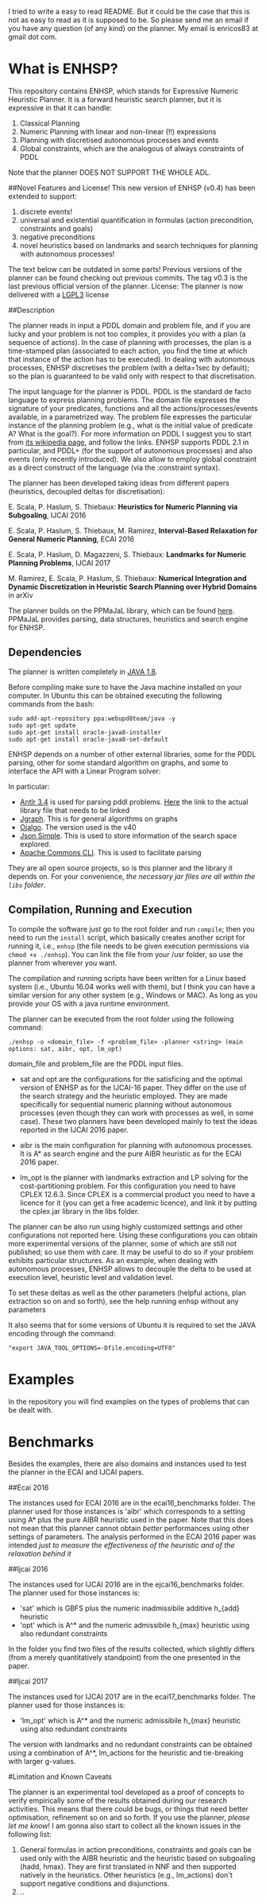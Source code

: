 I tried to write a easy to read README. But it could be the case that this is not as easy to read as it is supposed to be. So please send me an email if you have any question (of any kind) on the planner. My email is enricos83 at gmail dot com.

# What is ENHSP?

This repository contains ENHSP, which stands for Expressive Numeric Heuristic Planner. It is a forward heuristic search planner, but it is expressive in that it can handle:

1. Classical Planning
2. Numeric Planning with linear and non-linear (!!) expressions
3. Planning with discretised autonomous processes and events
4. Global constraints, which are the analogous of always constraints of PDDL 

Note that the planner DOES NOT SUPPORT THE WHOLE ADL.

##Novel Features and License!
This new version of ENHSP (v0.4) has been extended to support:
1. discrete events!
2. universal and existential quantification in formulas (action precondition, constraints and goals)
3. negative preconditions
4. novel heuristics based on landmarks and search techniques for planning with autonomous processes! 

The text below can be outdated in some parts! Previous versions of the planner can be found checking out previous commits. The tag v0.3 is the last previous official version of the planner.
License: The planner is now delivered with a [LGPL3](https://www.gnu.org/licenses/lgpl-3.0.en.html) license

##Description

The planner reads in input a PDDL domain and problem file, and if you are lucky and your problem is not too complex, it provides you with a plan (a sequence of actions). In the case of planning with processes, the plan is a time-stamped plan (associated to each action, you find the time at which that instance of the action has to be executed). In dealing with autonomous processes, ENHSP discretises the problem (with a delta=1sec by default); so the plan is guaranteed to be valid only with respect to that discretisation.

The input language for the planner is PDDL. PDDL is the standard de facto language to express planning problems. The domain file expresses the signature of your predicates, functions and all the actions/processes/events available, in a parametrized way. The problem file expresses the particular instance of the planning problem (e.g., what is the initial value of predicate A? What is the goal?). For more information on PDDL I suggest you to start from [its wikipedia page](https://en.wikipedia.org/wiki/Planning_Domain_Definition_Language#cite_note-opt-15), and follow the links. ENHSP supports PDDL 2.1 in particular, and PDDL+ (for the support of autonomous processes) and also events (only recently introduced). We also allow to employ global constraint as a direct construct of the language (via the :constraint syntax).

The planner has been developed taking ideas from different papers (heuristics, decoupled deltas for discretisation): 

E. Scala, P. Haslum, S. Thiebaux: **Heuristics for Numeric Planning via Subgoaling**, IJCAI 2016

E. Scala, P. Haslum, S. Thiebaux, M. Ramirez, **Interval-Based Relaxation for General Numeric Planning**, ECAI 2016

E. Scala, P. Haslum, D. Magazzeni, S. Thiebaux: **Landmarks for Numeric Planning Problems**, IJCAI 2017

M. Ramirez, E. Scala, P. Haslum, S. Thiebaux: **Numerical Integration and Dynamic Discretization in Heuristic Search Planning over Hybrid Domains** in arXiv

The planner builds on the PPMaJaL library, which can be found [here](https://bitbucket.org/enricode/ppmajal-expressive-pddl-java-library/admin). PPMaJaL provides parsing, data structures, heuristics and search engine for ENHSP.

## Dependencies

The planner is written completely in [JAVA 1.8](http://www.oracle.com/technetwork/java/javase/downloads/jre8-downloads-2133155.html). 

Before compiling make sure to have the Java machine installed on your computer. In Ubuntu this can be obtained executing the following commands from the bash:

```
sudo add-apt-repository ppa:webupd8team/java -y
sudo apt-get update
sudo apt-get install oracle-java8-installer
sudo apt-get install oracle-java8-set-default
```

ENHSP depends on a number of other external libraries, some for the PDDL parsing, other for some standard algorithm on graphs, and some to interface the API with a Linear Program solver:

In particular:

- [Antlr 3.4](http://www.antlr3.org) is used for parsing pddl problems. [Here](http://www.antlr3.org/download/antlr-3.4-complete.jar) the link to the actual library file that needs to be linked
- [Jgraph](http://jgrapht.org). This is for general algorithms on graphs
- [Ojalgo](http://ojalgo.org). The version used is the v40
- [Json Simple](https://github.com/fangyidong/json-simple). This is used to store information of the search space explored.
- [Apache Commons CLI](https://commons.apache.org/proper/commons-cli/). This is used to facilitate parsing

They are all open source projects, so is this planner and the library it depends on. For your convenience, *the necessary jar files are all within the ``libs`` folder*. 


## Compilation, Running and Execution

To compile the software just go to the root folder and run `compile`; then you need to run the `install` script, which basically creates another script for running it, i.e., `enhsp` (the file needs to be given execution permissions via `chmod +x ./enhsp`). You can link the file from your /usr folder, so use the planner from wherever you want.

The compilation and running scripts have been written for a Linux based system (i.e., Ubuntu 16.04 works well with them), but I think you can have a similar version for any other system (e.g., Windows or MAC). As long as you provide your OS with a java runtime environment.

The planner can be executed from the root folder using the following command:
```
./enhsp -o <domain_file> -f <problem_file> -planner <string> (main options: sat, aibr, opt, lm_opt)
```
domain_file and problem_file are the PDDL input files.

- sat and opt are the configurations for the satisficing and the optimal version of ENHSP as for the IJCAI-16 paper. They differ on the use of the search strategy and the heuristic employed. They are made specifically for sequential numeric planning without autonomous processes (even though they can work with processes as well, in some case). These two planners have been developed mainly to test the ideas reported in the IJCAI 2016 paper.

- aibr is the main configuration for planning with autonomous processes. It is A* as search engine and the pure AIBR heuristic as for the ECAI 2016 paper.

- lm_opt is the planner with landmarks extraction and LP solving for the cost-partitioning problem. For this configuration you need to have CPLEX 12.6.3. Since CPLEX is a commercial product you need to have a licence for it (you can get a free academic licence), and link it by putting the cplex.jar library in the libs folder.

The planner can be also run using highly customized settings and other configurations not reported here. Using these configurations you can obtain more experimental versions of the planner, some of which are still not published; so use them with care. It may be useful to do so if your problem exhibits particular structures. As an example, when dealing with autonomous processes, ENHSP allows to decouple the delta to be used at execution level, heuristic level and validation level. 

To set these deltas as well as the other parameters (helpful actions, plan extraction so on and so forth), see the help running enhsp without any parameters

It also seems that for some versions of Ubuntu it is required to set the JAVA encoding through the command:
```
"export JAVA_TOOL_OPTIONS=-Dfile.encoding=UTF8" 
```

# Examples

In the repository you will find examples on the types of problems that can be dealt with.

# Benchmarks

Besides the examples, there are also domains and instances used to test the planner in the ECAI and IJCAI papers.

##Ecai 2016

The instances used for ECAI 2016 are in the ecai16_benchmarks folder. The planner used for those instances is 'aibr' which corresponds to a setting using A* plus the pure AIBR heuristic used in the paper. Note that this does not mean that this planner cannot obtain *better* performances using other settings of parameters. The analysis performed in the ECAI 2016 paper was intended *just to measure the effectiveness of the heuristic and of the relaxation behind it*

##Ijcai 2016

The instances used for IJCAI 2016 are in the ejcai16_benchmarks folder. The planner used for those instances is:

- 'sat' which is GBFS plus the numeric inadmissibile additive h_{add} heuristic
- 'opt' which is A^* and the numeric admissibile h_{max} heuristic using also redundant constraints

In the folder you find two files of the results collected, which slightly differs (from a merely quantitatively standpoint) from the one presented in the paper.

##Ijcai 2017

The instances used for IJCAI 2017 are in the ecai17_benchmarks folder. The planner used for those instances is:

- 'lm_opt' which is A^* and the numeric admissibile h_{max} heuristic using also redundant constraints

The version with landmarks and no redundant constraints can be obtained using a combination of A^*, lm_actions for the heuristic and tie-breaking with larger g-values.


#Limitation and Known Caveats

The planner is an experimental tool developed as a proof of concepts to verify empirically some of the results obtained during our research activities. This means that there could be bugs, or things that need better optimisation, refinement so on and so forth. If you use the planner, *please let me know*! I am gonna also start to collect all the known issues in the following list:

1. General formulas in action preconditions, constraints and goals can be used only with the AIBR heuristic and the heuristic based on subgoaling (hadd, hmax). They are first translated in NNF and then supported natively in the heuristics. Other heuristics (e.g., lm_actions) don't support negative conditions and disjunctions.
2. ..
